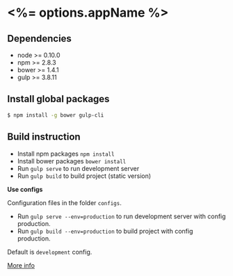 # <%= options.appName %>

## Dependencies

* node >= 0.10.0
* npm >= 2.8.3
* bower >= 1.4.1
* gulp >= 3.8.11

## Install global packages

```sh
$ npm install -g bower gulp-cli
```

## Build instruction

* Install npm packages `npm install`
* Install bower packages `bower install`
* Run `gulp serve` to run development server
* Run `gulp build` to build project (static version)

**Use configs**

Сonfiguration files in the folder `configs`.

* Run `gulp serve --env=production` to run development server with config production.
* Run `gulp build --env=production` to build project with config production.

Default is `development` config.

[More info](https://github.com/nevech/generator-genlys/blob/master/docs/README.md)